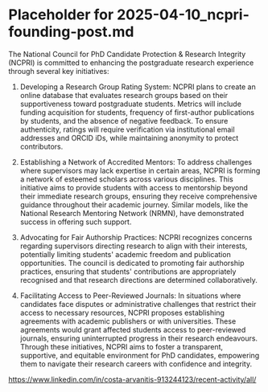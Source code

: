 # Placeholder for 2025-04-10_ncpri-founding-post.md
The National Council for PhD Candidate Protection & Research Integrity (NCPRI) is committed to enhancing the postgraduate research experience through several key initiatives:​
1. Developing a Research Group Rating System: NCPRI plans to create an online database that evaluates research groups based on their supportiveness toward postgraduate students. Metrics will include funding acquisition for students, frequency of first-author publications by students, and the absence of negative feedback. To ensure authenticity, ratings will require verification via institutional email addresses and ORCID iDs, while maintaining anonymity to protect contributors.​

2. Establishing a Network of Accredited Mentors: To address challenges where supervisors may lack expertise in certain areas, NCPRI is forming a network of esteemed scholars across various disciplines. This initiative aims to provide students with access to mentorship beyond their immediate research groups, ensuring they receive comprehensive guidance throughout their academic journey. Similar models, like the National Research Mentoring Network (NRMN), have demonstrated success in offering such support.

3. Advocating for Fair Authorship Practices: NCPRI recognizes concerns regarding supervisors directing research to align with their interests, potentially limiting students' academic freedom and publication opportunities. The council is dedicated to promoting fair authorship practices, ensuring that students' contributions are appropriately recognised and that research directions are determined collaboratively.​

4. Facilitating Access to Peer-Reviewed Journals: In situations where candidates face disputes or administrative challenges that restrict their access to necessary resources, NCPRI proposes establishing agreements with academic publishers or with universities. These agreements would grant affected students access to peer-reviewed journals, ensuring uninterrupted progress in their research endeavours.​
Through these initiatives, NCPRI aims to foster a transparent, supportive, and equitable environment for PhD candidates, empowering them to navigate their research careers with confidence and integrity.

https://www.linkedin.com/in/costa-arvanitis-913244123/recent-activity/all/
